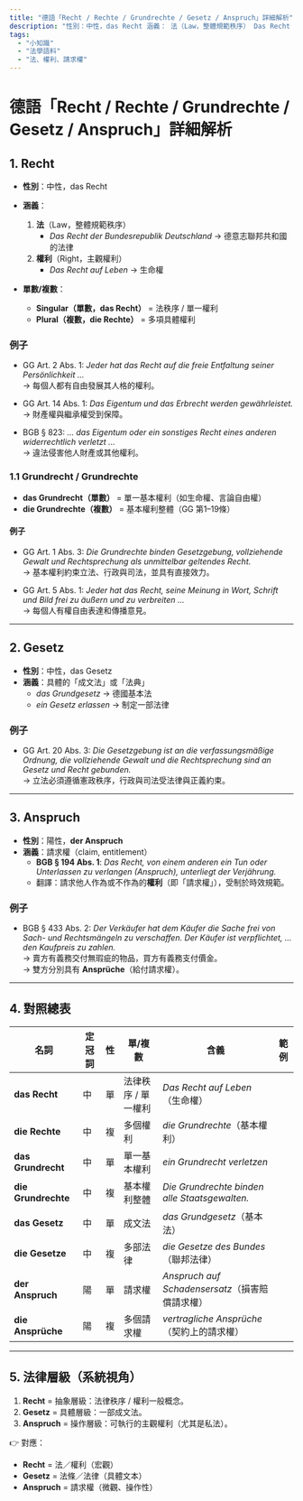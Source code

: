 ```yaml
---
title: "德語「Recht / Rechte / Grundrechte / Gesetz / Anspruch」詳細解析"
description: "性別：中性，das Recht 涵義： 法（Law，整體規範秩序） Das Recht der Bundesrepublik Deutschland → 德意志聯邦共和國的法律 權利（Right，主觀權利） Das Recht auf Leben → 生命權"
tags:
  - "小知識"
  - "法學語料"
  - "法、權利、請求權"
---
```



# 德語「Recht / Rechte / Grundrechte / Gesetz / Anspruch」詳細解析

## 1. **Recht**

- **性別**：中性，das Recht  
- **涵義**：  
  1. **法**（Law，整體規範秩序）  
     - *Das Recht der Bundesrepublik Deutschland* → 德意志聯邦共和國的法律  
  2. **權利**（Right，主觀權利）  
     - *Das Recht auf Leben* → 生命權  

- **單數/複數**：  
  - **Singular（單數，das Recht）** = 法秩序 / 單一權利  
  - **Plural（複數，die Rechte）** = 多項具體權利  

### 例子

- GG Art. 2 Abs. 1: *Jeder hat das Recht auf die freie Entfaltung seiner Persönlichkeit …*  
  → 每個人都有自由發展其人格的權利。  

- GG Art. 14 Abs. 1: *Das Eigentum und das Erbrecht werden gewährleistet.*  
  → 財產權與繼承權受到保障。  

- BGB § 823: *… das Eigentum oder ein sonstiges Recht eines anderen widerrechtlich verletzt …*  
  → 違法侵害他人財產或其他權利。  

### 1.1 **Grundrecht / Grundrechte**

- **das Grundrecht（單數）** = 單一基本權利（如生命權、言論自由權）  
- **die Grundrechte（複數）** = 基本權利整體（GG 第1–19條）  

#### 例子

- GG Art. 1 Abs. 3: *Die Grundrechte binden Gesetzgebung, vollziehende Gewalt und Rechtsprechung als unmittelbar geltendes Recht.*  
  → 基本權利約束立法、行政與司法，並具有直接效力。  

- GG Art. 5 Abs. 1: *Jeder hat das Recht, seine Meinung in Wort, Schrift und Bild frei zu äußern und zu verbreiten …*  
  → 每個人有權自由表達和傳播意見。  

---

## 2. **Gesetz**

- **性別**：中性，das Gesetz  
- **涵義**：具體的「成文法」或「法典」  
  - *das Grundgesetz* → 德國基本法  
  - *ein Gesetz erlassen* → 制定一部法律  

### 例子

- GG Art. 20 Abs. 3: *Die Gesetzgebung ist an die verfassungsmäßige Ordnung, die vollziehende Gewalt und die Rechtsprechung sind an Gesetz und Recht gebunden.*  
  → 立法必須遵循憲政秩序，行政與司法受法律與正義約束。  

---

## 3. **Anspruch**

- **性別**：陽性，**der Anspruch**  
- **涵義**：請求權（claim, entitlement）  
  - **BGB § 194 Abs. 1**: *Das Recht, von einem anderen ein Tun oder Unterlassen zu verlangen (Anspruch), unterliegt der Verjährung.*  
  - 翻譯：請求他人作為或不作為的**權利**（即「請求權」），受制於時效規範。  

### 例子

- BGB § 433 Abs. 2: *Der Verkäufer hat dem Käufer die Sache frei von Sach- und Rechtsmängeln zu verschaffen. Der Käufer ist verpflichtet, … den Kaufpreis zu zahlen.*  
  → 賣方有義務交付無瑕疵的物品，買方有義務支付價金。  
  → 雙方分別具有 **Ansprüche**（給付請求權）。  

---

## 4. 對照總表

| 名詞 | 定冠詞 | 性 | 單/複數 | 含義 | 範例 |
|---|---|---|---|---|---|
| **das Recht** | 中 | 單 | 法律秩序 / 單一權利 | *Das Recht auf Leben*（生命權） |
| **die Rechte** | 中 | 複 | 多個權利 | *die Grundrechte*（基本權利） |
| **das Grundrecht** | 中 | 單 | 單一基本權利 | *ein Grundrecht verletzen* |
| **die Grundrechte** | 中 | 複 | 基本權利整體 | *Die Grundrechte binden alle Staatsgewalten.* |
| **das Gesetz** | 中 | 單 | 成文法 | *das Grundgesetz*（基本法） |
| **die Gesetze** | 中 | 複 | 多部法律 | *die Gesetze des Bundes*（聯邦法律） |
| **der Anspruch** | 陽 | 單 | 請求權 | *Anspruch auf Schadensersatz*（損害賠償請求權） |
| **die Ansprüche** | 陽 | 複 | 多個請求權 | *vertragliche Ansprüche*（契約上的請求權） |

---

## 5. 法律層級（系統視角）

1. **Recht** = 抽象層級：法律秩序 / 權利一般概念。  
2. **Gesetz** = 具體層級：一部成文法。  
3. **Anspruch** = 操作層級：可執行的主觀權利（尤其是私法）。  

👉 對應：  

- **Recht** = 法／權利（宏觀）  
- **Gesetz** = 法條／法律（具體文本）  
- **Anspruch** = 請求權（微觀、操作性）  